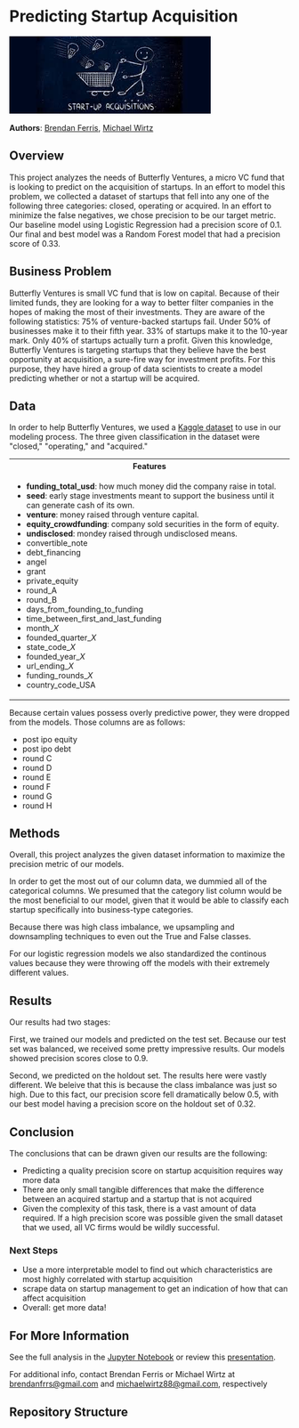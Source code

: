 # Predicting Startup Acquisition 

![startup.jpeg](./images/startup_acquisitions_blue.jpeg
)

**Authors**: [Brendan Ferris](mailto:brendanfrrs@gmail.com), [Michael Wirtz](mailto:michaelwirtz88@gmail.com)

## Overview

This project analyzes the needs of Butterfly Ventures, a micro VC fund that is looking to predict on the acquisition of startups. In an effort to model this problem, we collected a dataset of startups that fell into any one of the following three categories: closed, operating or acquired. In an effort to minimize the false negatives, we chose precision to be our target metric. Our baseline model using Logistic Regression had a precision score of 0.1. Our final and best model was a Random Forest model that had a precision score of 0.33. 

## Business Problem

Butterfly Ventures is small VC fund that is low on capital. Because of their limited funds, they are looking for a way to better filter companies in the hopes of making the most of their investments. They are aware of the following statistics: 75% of venture-backed startups fail. Under 50% of businesses make it to their fifth year. 33% of startups make it to the 10-year mark. Only 40% of startups actually turn a profit. Given this knowledge, Butterfly Ventures is targeting startups that they believe have the best opportunity at acquisition, a sure-fire way for investment profits. For this purpose, they have hired a group of data scientists to create a model predicting whether or not a startup will be acquired. 


## Data 

In order to help Butterfly Ventures, we used a [Kaggle dataset](https://www.kaggle.com/arindam235/startup-investments-crunchbase) to use in our modeling process. The three given classification in the dataset were "closed," "operating," and "acquired."

<table>
<tr>
<th> Features </th>
</tr>
<tr>
<td>

<ul>
<li> <b>funding_total_usd</b>: how much money did the company raise in total.</li>
<li> <b>seed</b>: early stage investments meant to support the business until it can generate cash of its own.</li>
<li> <b>venture</b>: money raised through venture capital.</li>
<li> <b>equity_crowdfunding</b>: company sold securities in the form of equity.</li>
<li> <b>undisclosed</b>: mondey raised through undisclosed means.</li>
<li> convertible_note</li>
<li> debt_financing</li>
<li> angel</li>
<li> grant</li>
<li>private_equity</li>
<li>round_A</li>
<li>round_B</li>
<li>days_from_founding_to_funding</li>
<li>time_between_first_and_last_funding</li>
<li>month_<i>X</i></li>
<li>founded_quarter_<i>X</i></li>
<li>state_code_<i>X</i></li>
<li>founded_year_<i>X</i></li>
<li>url_ending_<i>X</i></li>
<li>funding_rounds_<i>X</i></li>
<li>country_code_USA</li>

</ul>

</td>
</tr>
</table>

Because certain values possess overly predictive power, they were dropped from the models. Those columns are as follows: 

- post ipo equity
- post ipo debt
- round C
- round D
- round E
- round F
- round G
- round H

## Methods

Overall, this project analyzes the given dataset information to maximize the precision metric of our models. 

In order to get the most out of our column data, we dummied all of the categorical columns. We presumed that the category list column would be the most beneficial to our model, given that it would be able to classify each startup specifically into business-type categories. 

Because there was high class imbalance, we upsampling and downsampling techniques to even out the True and False classes.

For our logistic regression models we also standardized the continous values because they were throwing off the models with their extremely different values. 

## Results

Our results had two stages: 

First, we trained our models and predicted on the test set. Because our test set was balanced, we received some pretty impressive results. Our models showed precision scores close to 0.9. 

Second, we predicted on the holdout set. The results here were vastly different. We beleive that this is because the class imbalance was just so high. Due to this fact, our precision score fell dramatically below 0.5, with our best model having a precision score on the holdout set of 0.32. 

## Conclusion

The conclusions that can be drawn given our results are the following:

- Predicting a quality precision score on startup acquisition requires way more data
- There are only small tangible differences that make the difference between an acquired startup and a startup that is not acquired
- Given the complexity of this task, there is a vast amount of data required. If a high precision score was possible given the small dataset that we used, all VC firms would be wildly successful.


### Next Steps

- Use a more interpretable model to find out which characteristics are most highly correlated with startup acquisition
- scrape data on startup management to get an indication of how that can affect acquisition 
- Overall: get more data! 


## For More Information

See the full analysis in the [Jupyter Notebook](./code_success_movie.ipynb) or review this [presentation](./slides_successful_movie.pdf).

For additional info, contact Brendan Ferris or Michael Wirtz at
[brendanfrrs@gmail.com](mailto:brendanfrrs@gmail.com) and [michaelwirtz88@gmail.com](mailto:michaelwirtz88@gmail.com), respectively

## Repository Structure
